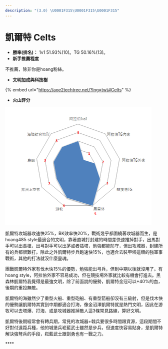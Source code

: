 ```yaml
---
description: "(3.0) \U0001F315\U0001F315\U0001F315"
---
```


# 凱爾特 Celts

* **勝率\(排名\)：** 1v1 51.93%\(10\)。TG 50.16%\(13\)。
* **新手推薦程度**

不推薦，除非你是hoang粉絲。

* **文明加成與科技樹**

{% embed url="https://aoe2techtree.net/?lng=tw\#Celts" %}

* **火山評分**

![](../.gitbook/assets/image%20%287%29.png)

凱爾特攻城器攻速快25%，BK效率快20%，戰術幾乎都圍繞著攻城器而生，是hoang485 style最適合的文明，靠著直城打封建的時間差快速推掉對手，出馬對手可以出長槍，出弓對手可以出茅或者插塔，勉強都能防守，但出攻城器，封建所有的兵都很難打。除此之外凱爾特步兵跑速快15%，也適合去裝甲塔這類的強軍事戰術，其他的打法就沒什麼靈魂。

團戰凱爾特外家有伐木快15%的優勢，勉強能出弓兵，但到中期以後就沒用了。有hoang style，阿拉伯外家不容易成功，但在競技場外家就比較有機會打進去。黑森林凱爾特我覺得是最強文明，除了前面說的優勢，凱爾特金冠可以+40%的血，後期的重投無敵。

凱爾特的海雖然少了重型火船、重型砲船、有重型箭船卻沒有三級射，但是伐木快的優勢讓凱爾特其實到中期都適合打海，像金沼澤凱爾特就是熱門文明，因此在游牧可以去塔爆、打海、或是攻城器推掉敵人這3條常見路線，算好文明。

凱爾特後期經常會有轉兵期，常見的攻城器+戟兵要很多時間跟資源，這段期間不好對付遠距兵種，他的城堡兵崧藍武士雖然是步兵，但速度快容易貼身，是凱爾特解決強弩兵的手段，崧藍武士跟劍勇也有一戰之力。

\*\*\*\*

